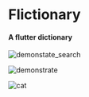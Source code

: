 # Flictionary
#### A flutter dictionary

![demonstate_search](https://user-images.githubusercontent.com/82430454/143388211-b3b00da5-5868-4db4-a532-91b334e7939f.jpg)

![demonstrate](https://user-images.githubusercontent.com/82430454/143388215-2c195e3f-4303-4ebd-96c1-2f800c21d347.jpg)

![cat](https://user-images.githubusercontent.com/82430454/143388216-0529b729-7dc1-4f2c-9b44-006968122aba.jpg)
